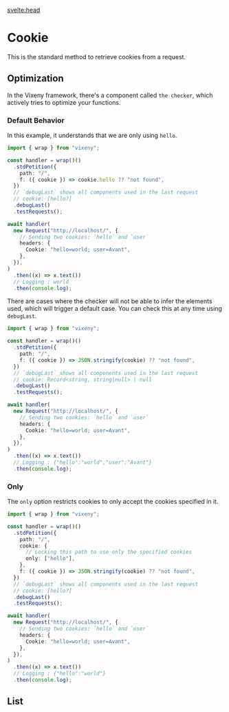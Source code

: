 <script>
  import ListOfComponents from '$lib/components/listOfComponets.svelte';
</script>

<svelte:head>

<script src='/prism.mjs' defer></script>
<title>branch - Vixeny</title>
  <meta name="description" content="Understanding cookies"/>
  <meta name="keywords" content="cookies, FP, functional programming, web development, Vixeny framework, HTTP cookies"/>
</svelte:head>

# Cookie

This is the standard method to retrieve cookies from a request.

## Optimization

In the Vixeny framework, there's a component called `the checker`, which
actively tries to optimize your functions.

### Default Behavior

In this example, it understands that we are only using `hello`.

```ts
import { wrap } from "vixeny";

const handler = wrap()()
  .stdPetition({
    path: "/",
    f: ({ cookie }) => cookie.hello ?? "not found",
  })
  // `debugLast` shows all components used in the last request
  // cookie: [hello?]
  .debugLast()
  .testRequests();

await handler(
  new Request("http://localhost/", {
    // Sending two cookies: `hello` and `user`
    headers: {
      Cookie: "hello=world; user=Avant",
    },
  }),
)
  .then((x) => x.text())
  // Logging : world
  .then(console.log);
```

There are cases where the checker will not be able to infer the elements used,
which will trigger a default case. You can check this at any time using
`debugLast`.

```ts
import { wrap } from "vixeny";

const handler = wrap()()
  .stdPetition({
    path: "/",
    f: ({ cookie }) => JSON.stringify(cookie) ?? "not found",
  })
  // `debugLast` shows all components used in the last request
  // cookie: Record<string, string|null> | null
  .debugLast()
  .testRequests();

await handler(
  new Request("http://localhost/", {
    // Sending two cookies: `hello` and `user`
    headers: {
      Cookie: "hello=world; user=Avant",
    },
  }),
)
  .then((x) => x.text())
  // Logging : {"hello":"world","user":"Avant"}
  .then(console.log);
```

### Only

The `only` option restricts cookies to only accept the cookies specified in it.

```ts
import { wrap } from "vixeny";

const handler = wrap()()
  .stdPetition({
    path: "/",
    cookie: {
      // Locking this path to use only the specified cookies
      only: ["hello"],
    },
    f: ({ cookie }) => JSON.stringify(cookie) ?? "not found",
  })
  // `debugLast` shows all components used in the last request
  // cookie: [hello?]
  .debugLast()
  .testRequests();

await handler(
  new Request("http://localhost/", {
    // Sending two cookies: `hello` and `user`
    headers: {
      Cookie: "hello=world; user=Avant",
    },
  }),
)
  .then((x) => x.text())
  // Logging : {"hello":"world"}
  .then(console.log);
```

## List

<ListOfComponents />
